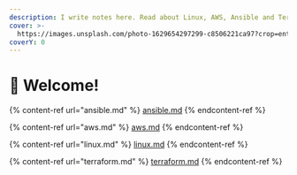 ```yaml
---
description: I write notes here. Read about Linux, AWS, Ansible and Terraform. 👇
cover: >-
  https://images.unsplash.com/photo-1629654297299-c8506221ca97?crop=entropy&cs=tinysrgb&fm=jpg&ixid=MnwxOTcwMjR8MHwxfHNlYXJjaHwxfHxMaW51eCUyMHN1ZG98ZW58MHx8fHwxNjUzNDk4Nzk2&ixlib=rb-1.2.1&q=80
coverY: 0
---
```


# 👋 Welcome!

{% content-ref url="ansible.md" %}
[ansible.md](ansible.md)
{% endcontent-ref %}

{% content-ref url="aws.md" %}
[aws.md](aws.md)
{% endcontent-ref %}

{% content-ref url="linux.md" %}
[linux.md](linux.md)
{% endcontent-ref %}

{% content-ref url="terraform.md" %}
[terraform.md](terraform.md)
{% endcontent-ref %}
